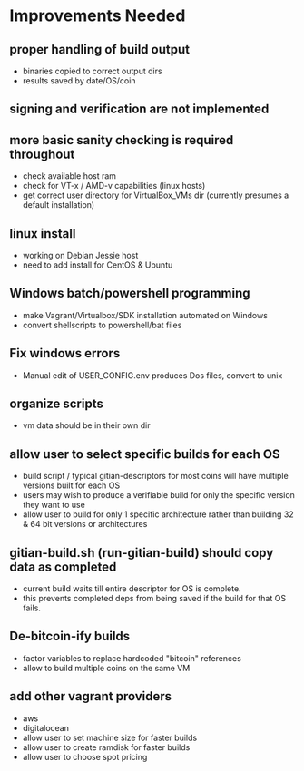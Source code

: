 # Improvements Needed


## proper handling of build output
   - binaries copied to correct output dirs
   - results saved by date/OS/coin

## signing and verification are not implemented

## more basic sanity checking is required throughout
   - check available host ram 
   - check for VT-x / AMD-v capabilities (linux hosts)
   - get correct user directory for VirtualBox_VMs dir
     (currently presumes a default installation) 

## linux install 
   - working on Debian Jessie host
   - need to add install for CentOS & Ubuntu

## Windows batch/powershell programming
  - make Vagrant/Virtualbox/SDK installation automated on Windows 
  - convert shellscripts to  powershell/bat files

## Fix windows errors
  - Manual edit of USER_CONFIG.env produces Dos files, convert to unix 

## organize scripts
   - vm data should be in their own dir

## allow user to select specific builds for each OS
   - build script / typical gitian-descriptors for most coins 
     will have multiple versions built for each OS 
   - users may wish to produce a verifiable build for only the 
     specific version they want to use
   - allow user to build for only 1 specific architecture rather
     than building 32 & 64 bit versions or architectures

## gitian-build.sh (run-gitian-build) should copy data as completed
   - current build waits till entire descriptor for OS is complete.
   - this prevents completed deps from being saved if the build 
     for that OS fails. 


## De-bitcoin-ify builds
  - factor variables to replace hardcoded "bitcoin" references
  - allow to build multiple coins on the same VM


## add other vagrant providers
  - aws
  - digitalocean
  - allow user to set machine size for faster builds
  - allow user to create ramdisk for faster builds
  - allow user to choose spot pricing 



